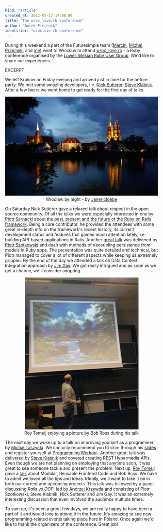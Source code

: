 ```yaml
---
kind: "article"
created_at: 2012-03-12 17:00:00
title: "The wroc_love.rb Conference"
author: "Antek Piechnik"
identifier: "wroclove-rb-conference"
---
```


During this weekend a part of the Futuresimple team
([Marcin](http://twitter.com/marcinbunsch),
[Michal](http://twitter.com/michalbugno),
[Przemek](http://twitter.com/powczarek), and
[me](http://twitter.com/antekpiechnik)) went to Wrocław to attend
[wroc_love.rb](http://wrocloverb.com) - a Ruby conference organised by
the [Lower Silesian Ruby User Group](http://www.drug.org.pl). We'd like
to share our experiences.

EXCERPT

We left Krakow on Friday evening and arrived just in time for the before
party.  We met some amazing developers, i.e. [Nick
Sutterer](http://twitter.com/apotonick), [Steve
Klabnik](http://twitter.com/steveklabnik). After a few beers we went
home to get ready for the first day of talks.

<center>
  <img src="/images/wroclaw.jpg">
  <br/>
  <span class="note">Wrocław by night - by <a href="http://commons.wikimedia.org/wiki/User:Janericloebe">Janericloebe</a></span>
</center>

On Saturday Nick Sutterer gave a relaxed talk about respect in the open
source community. Of all the talks we were especially interested in one
by [Piotr Sarnacki](http://twitter.com/drogus) about the [past, present
and the future of the Ruby on Rails
framework](http://rails-present-past-future.heroku.com/#1). Being a core
contributor, he provided the attendees with some great in-depth info on
the framework's recent history, its current development status and
features that gained much attention lately, i.e. building API-based
applications in Rails. Another [great
talk](http://decoupling-wrocloverb-2012.heroku.com/) was delivered by
[Piotr Szotkowski](http://twitter.com/chastell) and dealt with methods
of decoupling persistence from models in Ruby apps. The presentation was
quite detailed and technical, but Piotr managed to cover a lot of
different aspects while keeping us extremely gripped. By the end of the
day we attended a talk on Data Context Integration approach by [Jim
Gay](http://twitter.com/saturnflyer). We got really intrigued and as
soon as we get a chance, we'll consider adopting.

<center>
  <img src="/images/roy_talk.jpg">
  <br/>
  <span class="note">Roy Tomeij enjoying a picture by Bob Ross during his talk</span>
</center>

The next day we woke up to a talk on improving yourself as a programmer
by [Michał Taszycki](http://twitter.com/mehowte). We can only recommend
you to skim through his
[slides](http://speakerdeck.com/u/mehowte/p/programming-workout) and
register yourself at [Programming
Workout](http://programmingworkout.com). Another great talk was
delivered by [Steve Klabnik](http://twitter.com/steveklabnik) and
covered creating REST Hypermedia APIs. Even though we are not planning
on employing that anytime soon, it was great to see someone tackle and
present the problem. Next up, [Roy Tomeij](http://twitter.com/roy) gave
a [talk](http://roy.io/wl12) about Modular, Reusable Frontend Code and
Bob Ross. We have to admit we loved all the tips and ideas. Ideally,
we'll want to take it on in both our current and upcoming projects.
This talk was followed by a panel discussing _Rails vs OOP_, led by
[Andrzej Krzywda](http://twitter.com/andrzejkrzywda) and consisting of
Piotr Szotkowski, Steve Klabnik, Nick Sutterer and Jim Gay. It was an
extremely interesting discussion that even involved the audience
multiple times.

To sum up, it's been a great few days, we are really happy to have been
a part of it and would love to attend it in the future.  It's amazing to
see new programming-related events taking place here in Poland. Once again
we'd like to thank the organizers of the conference. Great job!
